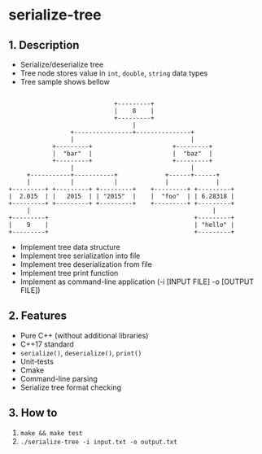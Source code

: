 # serialize-tree

## 1. Description

* Serialize/deserialize tree
* Tree node stores value in `int`, `double`, `string` data types
* Tree sample shows bellow

```

                             +---------+
                             |    8    |
                             +---------+
                                  |
                 +----------------+---------------+
                 |                                |
            +---------+                      +---------+
            |  "bar"  |                      |  "baz"  |
            +---------+                      +---------+
                 |                                |
     +-----------+-----------+             +------+------+
     |           |           |             |             |
+---------+ +---------+ +---------+    +---------+ +---------+
|  2.015  | |   2015  | | "2015"  |    |  "foo"  | | 6.28318 |
+---------+ +---------+ +---------+    +---------+ +---------+
     |                                                  |
+---------+                                        +---------+
|    9    |                                        | "hello" |
+---------+                                        +---------+
```

* Implement tree data structure
* Implement tree serialization into file
* Implement tree deserialization from file
* Implement tree print function
* Implement as command-line application (-i [INPUT FILE] -o [OUTPUT FILE])

## 2. Features
* Pure C++ (without additional libraries)
* C++17 standard
* `serialize()`, `deserialize()`, `print()`
* Unit-tests
* Cmake
* Command-line parsing
* Serialize tree format checking

## 3. How to
1. `make && make test`
2. `./serialize-tree -i input.txt -o output.txt`
